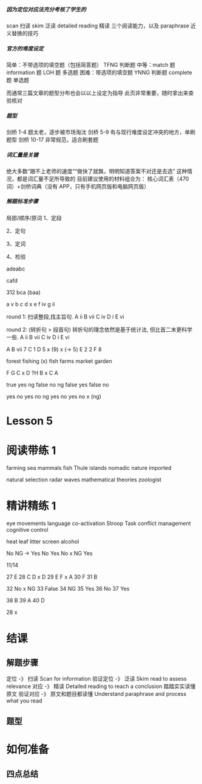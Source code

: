 ##### 因为定位对应法充分考核了学生的

scan 扫读
skim 泛读
detailed reading 精读
三个阅读能力，以及
paraphrase 近义替换的技巧

##### 官方的难度设定

简单：不带选项的填空题（包括简答题） TFNG 判断题
中等：match 题 information 题 LOH 题 多选题
困难：带选项的填空题 YNNG 判断题 complete 题 单选题

而通常三篇文章的题型分布也会以以上设定为指导
此页非常重要，随时拿出来查验核对

##### 题型

剑桥 1-4 题太老，逐步被市场淘汰
剑桥 5-9 有与现行难度设定冲突的地方，单刷题型
剑桥 10-17 非常规范，适合刷套题

##### 词汇量是关键

绝大多数“跟不上老师的速度”“做快了就飘，明明知道答案不对还是去选”
这种情况，都是词汇量不足所导致的
目前建议使用的材料组合为：
核心词汇表（470 词）+剑桥词典（没有 APP，只有手机网页版和电脑网页版）

##### 解题标准步骤

局部/顺序/原词
1、定段

2、定句

3、定词

4、检验

adeabc

cafd

312
bca (baa)

a v
b
c
d x
e
f iv
g ii

round 1:
扫读整段,找主旨句.
A ii
B vii
C iv
D i
E vi

round 2:
(转折句 > 段首句) 转折句的理念依然是基于统计法, 但比首二末更科学一些.
A ii
B vii
C iv
D i
E vi

A
B vii 7
C 1
D 5 x (9) x (-> 5)
E 2 2
F 8

forest
fishing (x) fish farms
market garden

F
G
C x D
?H
B x C
A

true yes
ng
false no
ng
false yes
false no

yes
no
yes
no
ng
yes
no
yes
no x (ng)

# Lesson 5

# 阅读带练 1

farming
sea mammals
fish
Thule
islands
nomadic
nature
imported

natural selection
radar waves
mathematical theories
zoologist

# 精讲精练 1

eye movements
language co-activation
Stroop Task
conflict management
cognitive control

heat
leaf litter
screen
alcohol

No
NG -> Yes
No
Yes
No x NG
Yes

11/14

27 E
28 C D x D
29 E F x A
30 F
31 B

32 No x NG
33 False
34 NG
35 Yes
36 No
37 Yes

38 B
39 A
40 D

28 x

# 结课

## 解题步骤

定位 -》 扫读 Scan for information
验证定位 -》 泛读 Skim read to assess relevance
对应 -》 精读 Detailed reading to reach a conclusion 踏踏实实读懂原文
验证对应 -》 原文和题目都读懂 Understand paraphrase and process what you read

## 题型

# 如何准备

## 四点总结
